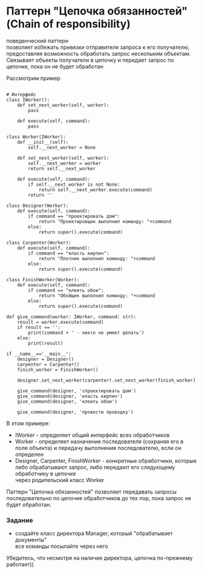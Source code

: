 # Паттерн "Цепочка обязанностей" (Chain of responsibility)
поведенческий паттерн  
позволяет избежать привязки отправителя запроса к его получателю,  
предоставляя возможность обработать запрос нескольким объектам.  
Связывает объекты получатели в цепочку и передает запрос по цепочке, пока он не будет обработан

Рассмотрим пример
```

# Интерфейс
class IWorker():
    def set_next_worker(self, worker):
        pass

    def execute(self, command):
        pass

class Worker(IWorker):
    def __init__(self):
        self.__next_worker = None

    def set_next_worker(self, worker):
        self.__next_worker = worker
        return self.__next_worker

    def execute(self, command):
        if self.__next_worker is not None:
            return self.__next_worker.execute(command)
        return ''

class Designer(Worker):
    def execute(self, command):
        if command == "проектировать дом":
            return "Проектировщик выполнил команду: "+command
        else:
            return super().execute(command)

class Carpenter(Worker):
    def execute(self, command):
        if command == "класть кирпич":
            return "Плотник выполнил команду: "+command
        else:
            return super().execute(command)

class FinishWorker(Worker):
    def execute(self, command):
        if command == "клеить обои":
            return "Обойщик выполнил команду: "+command
        else:
            return super().execute(command)

def give_command(worker: IWorker, command: str):
    result = worker.execute(command)
    if result == '':
        print(command + ' - никто не умеет делать')
    else:
        print(result)

if __name__=='__main__':
    designer = Designer()
    carpenter = Carpenter()
    finish_worker = FinishWorker()

    designer.set_next_worker(carpenter).set_next_worker(finish_worker)

    give_command(designer, 'спроектировать дом')
    give_command(designer, 'класть кирпич')
    give_command(designer, 'клеить обои')

    give_command(designer, 'провести проводку')
```

В этом примере:
- IWorker - определяет общий интерфейс всех обработчиков
- Worker - определяет назначение последователя (сохраняя его в поле объекта)
и передачу выполнения последователю, если он определен
- Designer, Carpenter, FinishWorker - конкретные обработчики, которые  
либо обрабатывают запрос, либо передают его следующему обработчику в цепочке  
через родительский класс Worker
 
Паттерн "Цепочка обязанностей" позволяет передавать запросы последовательно по цепочке обработчиков до тех пор, пока запрос не будет обработан.

### Задание
- создайте класс директора Manager, который "обрабатывает документы"  
все команды посылайте через него  

Убедитесь, что несмотря на наличие директора, цепочка по-прежнему работает))
